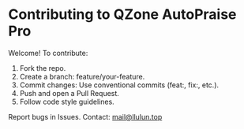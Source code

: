 # Contributing to QZone AutoPraise Pro

Welcome! To contribute:

1. Fork the repo.
2. Create a branch: feature/your-feature.
3. Commit changes: Use conventional commits (feat:, fix:, etc.).
4. Push and open a Pull Request.
5. Follow code style guidelines.

Report bugs in Issues. Contact: mail@llulun.top
